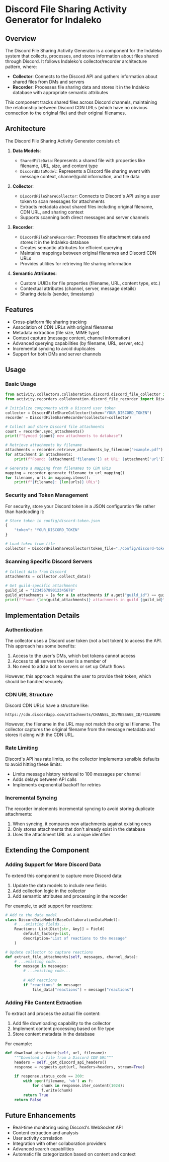 # Discord File Sharing Activity Generator for Indaleko

## Overview

The Discord File Sharing Activity Generator is a component for the Indaleko system that collects, processes, and stores information about files shared through Discord. It follows Indaleko's collector/recorder architecture pattern, where:

- **Collector**: Connects to the Discord API and gathers information about shared files from DMs and servers
- **Recorder**: Processes file sharing data and stores it in the Indaleko database with appropriate semantic attributes

This component tracks shared files across Discord channels, maintaining the relationship between Discord CDN URLs (which have no obvious connection to the original file) and their original filenames.

## Architecture

The Discord File Sharing Activity Generator consists of:

1. **Data Models**:
   - `SharedFileData`: Represents a shared file with properties like filename, URL, size, and content type
   - `DiscordDataModel`: Represents a Discord file sharing event with message context, channel/guild information, and file data

2. **Collector**:
   - `DiscordFileShareCollector`: Connects to Discord's API using a user token to scan messages for attachments
   - Extracts metadata about shared files including original filename, CDN URL, and sharing context
   - Supports scanning both direct messages and server channels

3. **Recorder**:
   - `DiscordFileShareRecorder`: Processes file attachment data and stores it in the Indaleko database
   - Creates semantic attributes for efficient querying
   - Maintains mappings between original filenames and Discord CDN URLs
   - Provides utilities for retrieving file sharing information

4. **Semantic Attributes**:
   - Custom UUIDs for file properties (filename, URL, content type, etc.)
   - Contextual attributes (channel, server, message details)
   - Sharing details (sender, timestamp)

## Features

- Cross-platform file sharing tracking
- Association of CDN URLs with original filenames
- Metadata extraction (file size, MIME type)
- Context capture (message content, channel information)
- Advanced querying capabilities (by filename, URL, server, etc.)
- Incremental syncing to avoid duplicates
- Support for both DMs and server channels

## Usage

### Basic Usage

```python
from activity.collectors.collaboration.discord.discord_file_collector import DiscordFileShareCollector
from activity.recorders.collaboration.discord_file_recorder import DiscordFileShareRecorder

# Initialize components with a Discord user token
collector = DiscordFileShareCollector(token="YOUR_DISCORD_TOKEN")
recorder = DiscordFileShareRecorder(collector=collector)

# Collect and store Discord file attachments
count = recorder.sync_attachments()
print(f"Synced {count} new attachments to database")

# Retrieve attachments by filename
attachments = recorder.retrieve_attachments_by_filename("example.pdf")
for attachment in attachments:
    print(f"Found: {attachment['filename']} at URL: {attachment['url']}")

# Generate a mapping from filenames to CDN URLs
mapping = recorder.generate_filename_to_url_mapping()
for filename, urls in mapping.items():
    print(f"{filename}: {len(urls)} URLs")
```

### Security and Token Management

For security, store your Discord token in a JSON configuration file rather than hardcoding it:

```python
# Store token in config/discord-token.json
{
    "token": "YOUR_DISCORD_TOKEN"
}

# Load token from file
collector = DiscordFileShareCollector(token_file="./config/discord-token.json")
```

### Scanning Specific Discord Servers

```python
# Collect data from Discord
attachments = collector.collect_data()

# Get guild-specific attachments
guild_id = "123456789012345678"
guild_attachments = [a for a in attachments if a.get("guild_id") == guild_id]
print(f"Found {len(guild_attachments)} attachments in guild {guild_id}")
```

## Implementation Details

### Authentication

The collector uses a Discord user token (not a bot token) to access the API. This approach has some benefits:

1. Access to the user's DMs, which bot tokens cannot access
2. Access to all servers the user is a member of
3. No need to add a bot to servers or set up OAuth flows

However, this approach requires the user to provide their token, which should be handled securely.

### CDN URL Structure

Discord CDN URLs have a structure like:
```
https://cdn.discordapp.com/attachments/CHANNEL_ID/MESSAGE_ID/FILENAME
```

However, the filename in the URL may not match the original filename. The collector captures the original filename from the message metadata and stores it along with the CDN URL.

### Rate Limiting

Discord's API has rate limits, so the collector implements sensible defaults to avoid hitting these limits:
- Limits message history retrieval to 100 messages per channel
- Adds delays between API calls
- Implements exponential backoff for retries

### Incremental Syncing

The recorder implements incremental syncing to avoid storing duplicate attachments:
1. When syncing, it compares new attachments against existing ones
2. Only stores attachments that don't already exist in the database
3. Uses the attachment URL as a unique identifier

## Extending the Component

### Adding Support for More Discord Data

To extend this component to capture more Discord data:

1. Update the data models to include new fields
2. Add collection logic in the collector
3. Add semantic attributes and processing in the recorder

For example, to add support for reactions:

```python
# Add to the data model
class DiscordDataModel(BaseCollaborationDataModel):
    # ...existing fields...
    Reactions: List[Dict[str, Any]] = Field(
        default_factory=list,
        description="List of reactions to the message"
    )

# Update collector to capture reactions
def extract_file_attachments(self, messages, channel_data):
    # ...existing code...
    for message in messages:
        # ...existing code...
        
        # Add reactions
        if "reactions" in message:
            file_data["reactions"] = message["reactions"]
```

### Adding File Content Extraction

To extract and process the actual file content:

1. Add file downloading capability to the collector
2. Implement content processing based on file type
3. Store content metadata in the database

For example:

```python
def download_attachment(self, url, filename):
    """Download a file from a Discord CDN URL"""
    headers = self._get_discord_api_headers()
    response = requests.get(url, headers=headers, stream=True)
    
    if response.status_code == 200:
        with open(filename, 'wb') as f:
            for chunk in response.iter_content(1024):
                f.write(chunk)
        return True
    return False
```

## Future Enhancements

- Real-time monitoring using Discord's WebSocket API
- Content extraction and analysis
- User activity correlation
- Integration with other collaboration providers
- Advanced search capabilities
- Automatic file categorization based on content and context